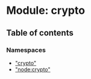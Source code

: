 # Module: crypto

## Table of contents

### Namespaces

- [&quot;crypto&quot;](crypto._crypto_.md)
- [&quot;node:crypto&quot;](crypto._node_crypto_.md)

